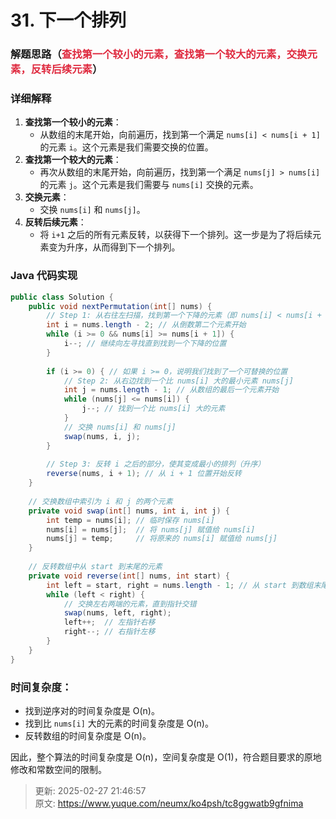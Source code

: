 # 31. 下一个排列

### 解题思路（**<font style="color:#DF2A3F;">查找第一个较小的元素，查找第一个较大的元素，交换元素，反转后续元素</font>**）
### 详细解释
1. **查找第一个较小的元素**：
    - 从数组的末尾开始，向前遍历，找到第一个满足 `nums[i] < nums[i + 1]` 的元素 `i`。这个元素是我们需要交换的位置。
2. **查找第一个较大的元素**：
    - 再次从数组的末尾开始，向前遍历，找到第一个满足 `nums[j] > nums[i]` 的元素 `j`。这个元素是我们需要与 `nums[i]` 交换的元素。
3. **交换元素**：
    - 交换 `nums[i]` 和 `nums[j]`。
4. **反转后续元素**：
    - 将 `i+1` 之后的所有元素反转，以获得下一个排列。这一步是为了将后续元素变为升序，从而得到下一个排列。

### Java 代码实现
```java
public class Solution {
    public void nextPermutation(int[] nums) {
        // Step 1: 从右往左扫描，找到第一个下降的元素（即 nums[i] < nums[i + 1]）
        int i = nums.length - 2; // 从倒数第二个元素开始
        while (i >= 0 && nums[i] >= nums[i + 1]) {
            i--; // 继续向左寻找直到找到一个下降的位置
        }
        
        if (i >= 0) { // 如果 i >= 0，说明我们找到了一个可替换的位置
            // Step 2: 从右边找到一个比 nums[i] 大的最小元素 nums[j]
            int j = nums.length - 1; // 从数组的最后一个元素开始
            while (nums[j] <= nums[i]) { 
                j--; // 找到一个比 nums[i] 大的元素
            }
            // 交换 nums[i] 和 nums[j]
            swap(nums, i, j);
        }
        
        // Step 3: 反转 i 之后的部分，使其变成最小的排列（升序）
        reverse(nums, i + 1); // 从 i + 1 位置开始反转
    }
    
    // 交换数组中索引为 i 和 j 的两个元素
    private void swap(int[] nums, int i, int j) {
        int temp = nums[i]; // 临时保存 nums[i]
        nums[i] = nums[j];  // 将 nums[j] 赋值给 nums[i]
        nums[j] = temp;     // 将原来的 nums[i] 赋值给 nums[j]
    }
    
    // 反转数组中从 start 到末尾的元素
    private void reverse(int[] nums, int start) {
        int left = start, right = nums.length - 1; // 从 start 到数组末尾
        while (left < right) {
            // 交换左右两端的元素，直到指针交错
            swap(nums, left, right);
            left++;  // 左指针右移
            right--; // 右指针左移
        }
    }
}

```

### 时间复杂度：
+ 找到逆序对的时间复杂度是 O(n)。
+ 找到比 `nums[i]` 大的元素的时间复杂度是 O(n)。
+ 反转数组的时间复杂度是 O(n)。

因此，整个算法的时间复杂度是 O(n)，空间复杂度是 O(1)，符合题目要求的原地修改和常数空间的限制。



> 更新: 2025-02-27 21:46:57  
> 原文: <https://www.yuque.com/neumx/ko4psh/tc8ggwatb9gfnima>